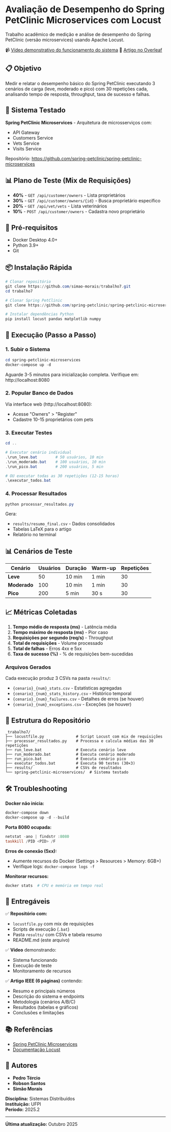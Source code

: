 # Avaliação de Desempenho do Spring PetClinic Microservices com Locust

Trabalho acadêmico de medição e análise de desempenho do Spring PetClinic (versão microservices) usando Apache Locust.

📹 [Vídeo demonstrativo do funcionamento do sistema](https://youtu.be/8A0RfsTla7M?feature=shared)
📄 [Artigo no Overleaf](https://www.overleaf.com/read/dwmrrfghpcmk#08407b)

## 📋 Objetivo

Medir e relatar o desempenho básico do Spring PetClinic executando 3 cenários de carga (leve, moderado e pico) com 30 repetições cada, analisando tempo de resposta, throughput, taxa de sucesso e falhas.

## 🎯 Sistema Testado

**Spring PetClinic Microservices** - Arquitetura de microsserviços com:
- API Gateway
- Customers Service
- Vets Service  
- Visits Service

Repositório: https://github.com/spring-petclinic/spring-petclinic-microservices

## 📊 Plano de Teste (Mix de Requisições)

- **40%** - `GET /api/customer/owners` - Lista proprietários
- **30%** - `GET /api/customer/owners/{id}` - Busca proprietário específico
- **20%** - `GET /api/vet/vets` - Lista veterinários
- **10%** - `POST /api/customer/owners` - Cadastra novo proprietário

## 🔧 Pré-requisitos

- Docker Desktop 4.0+
- Python 3.9+
- Git

## 📦 Instalação Rápida

```powershell
# Clonar repositório
git clone https://github.com/simao-morais/trabalho7.git
cd trabalho7

# Clonar Spring PetClinic
git clone https://github.com/spring-petclinic/spring-petclinic-microservices

# Instalar dependências Python
pip install locust pandas matplotlib numpy

```

## 🚀 Execução (Passo a Passo)

### 1. Subir o Sistema

```powershell
cd spring-petclinic-microservices
docker-compose up -d
```

Aguarde 3-5 minutos para inicialização completa. Verifique em: http://localhost:8080

### 2. Popular Banco de Dados

Via interface web (http://localhost:8080):
- Acesse "Owners" > "Register"  
- Cadastre 10-15 proprietários com pets

### 3. Executar Testes

```powershell
cd ..

# Executar cenário individual
.\run_leve.bat        # 50 usuários, 10 min
.\run_moderado.bat    # 100 usuários, 10 min  
.\run_pico.bat        # 200 usuários, 5 min

# OU executar todas as 30 repetições (12-15 horas)
.\executar_todos.bat
```

### 4. Processar Resultados

```powershell
python processar_resultados.py
```

Gera:
- `results/resumo_final.csv` - Dados consolidados
- Tabelas LaTeX para o artigo
- Relatório no terminal

## 📊 Cenários de Teste

| Cenário | Usuários | Duração | Warm-up | Repetições |
|---------|----------|---------|---------|------------|
| **Leve** | 50 | 10 min | 1 min | 30 |
| **Moderado** | 100 | 10 min | 1 min | 30 |
| **Pico** | 200 | 5 min | 30 s | 30 |

## 📈 Métricas Coletadas

1. **Tempo médio de resposta (ms)** - Latência média
2. **Tempo máximo de resposta (ms)** - Pior caso
3. **Requisições por segundo (req/s)** - Throughput
4. **Total de requisições** - Volume processado
5. **Total de falhas** - Erros 4xx e 5xx
6. **Taxa de sucesso (%)** - % de requisições bem-sucedidas

### Arquivos Gerados

Cada execução produz 3 CSVs na pasta `results/`:
- `{cenario}_{num}_stats.csv` - Estatísticas agregadas
- `{cenario}_{num}_stats_history.csv` - Histórico temporal  
- `{cenario}_{num}_failures.csv` - Detalhes de erros (se houver)
- `{cenario}_{num}_exceptions.csv` - Exceções (se houver)

## 📁 Estrutura do Repositório

```
_trabalho7/
├── locustfile.py              # Script Locust com mix de requisições
├── processar_resultados.py    # Processa e calcula médias das 30 repetições
├── run_leve.bat               # Executa cenário leve
├── run_moderado.bat           # Executa cenário moderado
├── run_pico.bat               # Executa cenário pico
├── executar_todos.bat         # Executa 90 testes (30×3)
├── results/                   # CSVs de resultados
└── spring-petclinic-microservices/  # Sistema testado
```

## 🛠️ Troubleshooting

**Docker não inicia:**
```powershell
docker-compose down
docker-compose up -d --build
```

**Porta 8080 ocupada:**
```powershell
netstat -ano | findstr :8080
taskkill /PID <PID> /F
```

**Erros de conexão (5xx):**
- Aumente recursos do Docker (Settings > Resources > Memory: 6GB+)
- Verifique logs: `docker-compose logs -f`

**Monitorar recursos:**
```powershell
docker stats  # CPU e memória em tempo real
```

## 📝 Entregáveis

✅ **Repositório com:**
- `locustfile.py` com mix de requisições  
- Scripts de execução (`.bat`)
- Pasta `results/` com CSVs e tabela resumo
- README.md (este arquivo)

✅ **Vídeo** demonstrando:
- Sistema funcionando
- Execução de teste
- Monitoramento de recursos

✅ **Artigo IEEE (6 páginas)** contendo:
- Resumo e principais números
- Descrição do sistema e endpoints
- Metodologia (cenários A/B/C)
- Resultados (tabelas e gráficos)
- Conclusões e limitações

## 📚 Referências

- [Spring PetClinic Microservices](https://github.com/spring-petclinic/spring-petclinic-microservices)
- [Documentação Locust](https://docs.locust.io/)

## 👥 Autores

- **Pedro Tércio**
- **Robson Santos**
- **Simão Morais** 

**Disciplina:** Sistemas Distribuídos  
**Instituição:** UFPI  
**Período:** 2025.2

---

**Última atualização:** Outubro 2025